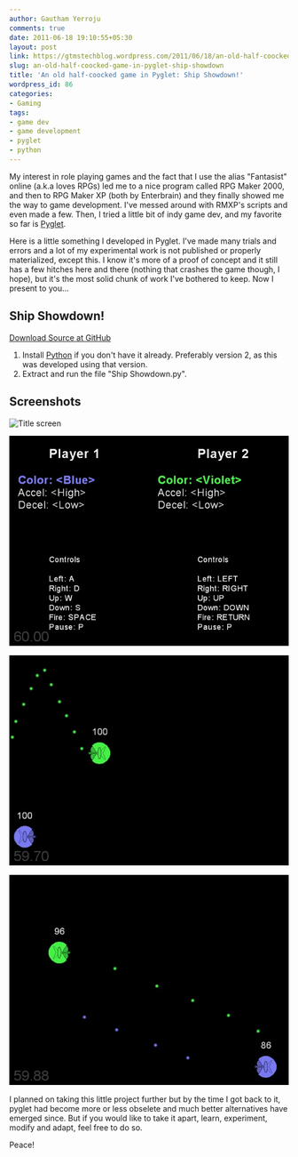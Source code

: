 ```yaml
---
author: Gautham Yerroju
comments: true
date: 2011-06-18 19:10:55+05:30
layout: post
link: https://gtmstechblog.wordpress.com/2011/06/18/an-old-half-coocked-game-in-pyglet-ship-showdown/
slug: an-old-half-coocked-game-in-pyglet-ship-showdown
title: 'An old half-coocked game in Pyglet: Ship Showdown!'
wordpress_id: 86
categories:
- Gaming
tags:
- game dev
- game development
- pyglet
- python
---
```


My interest in role playing games and the fact that I use the alias "Fantasist" online (a.k.a loves RPGs) led me to a nice program called RPG Maker 2000, and then to RPG Maker XP (both by Enterbrain) and they finally showed me the way to game development. I've messed around with RMXP's scripts and even made a few. Then, I tried a little bit of indy game dev, and my favorite so far is [Pyglet](http://www.pyglet.org/ "Pyglet").

Here is a little something I developed in Pyglet. I've made many trials and errors and a lot of my experimental work is not published or properly materialized, except this. I know it's more of a proof of concept and it still has a few hitches here and there (nothing that crashes the game though, I hope), but it's the most solid chunk of work I've bothered to keep. Now I present to you...

## Ship Showdown!

[Download Source at GitHub](https://github.com/GauthamYerroju/ship-showdown-pyglet "Download the source code")

1. Install [Python](https://www.python.org/downloads/) if you don't have it already. Preferably version 2, as this was developed using that version.
2. Extract and run the file "Ship Showdown.py".

## Screenshots

![Title screen](img/post-images/2011-06-18-a-game-in-pyglet-ship-showdown/)

![Player customization](img/post-images/2011-06-18-a-game-in-pyglet-ship-showdown/player-customization.jpg)

![Fight starts](img/post-images/2011-06-18-a-game-in-pyglet-ship-showdown/fight-starts.jpg)

![Damage done](img/post-images/2011-06-18-a-game-in-pyglet-ship-showdown/damage-done.jpg)

I planned on taking this little project further but by the time I got back to it, pyglet had become more or less obselete and much better alternatives have emerged since. But if you would like to take it apart, learn, experiment, modify and adapt, feel free to do so.

Peace!
